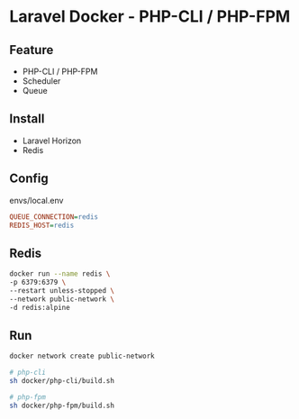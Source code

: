 # Laravel Docker - PHP-CLI / PHP-FPM

## Feature

-   PHP-CLI / PHP-FPM
-   Scheduler
-   Queue

## Install

-   Laravel Horizon
-   Redis

## Config

envs/local.env

```ini
QUEUE_CONNECTION=redis
REDIS_HOST=redis
```

## Redis

```bash
docker run --name redis \
-p 6379:6379 \
--restart unless-stopped \
--network public-network \
-d redis:alpine
```

## Run

```bash
docker network create public-network

# php-cli
sh docker/php-cli/build.sh

# php-fpm
sh docker/php-fpm/build.sh
```
